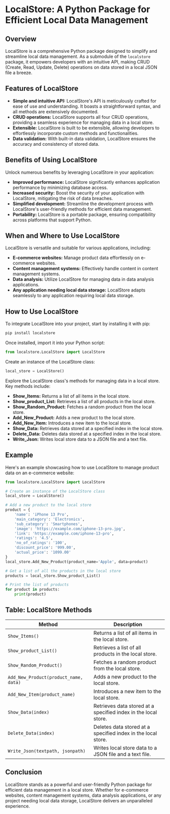 # LocalStore: A Python Package for Efficient Local Data Management

## Overview

LocalStore is a comprehensive Python package designed to simplify and streamline local data management. As a submodule of the `localstore` package, it empowers developers with an intuitive API, making CRUD (Create, Read, Update, Delete) operations on data stored in a local JSON file a breeze.

## Features of LocalStore

* **Simple and intuitive API:** LocalStore's API is meticulously crafted for ease of use and understanding. It boasts a straightforward syntax, and all methods are extensively documented.
* **CRUD operations:** LocalStore supports all four CRUD operations, providing a seamless experience for managing data in a local store.
* **Extensible:** LocalStore is built to be extensible, allowing developers to effortlessly incorporate custom methods and functionalities.
* **Data validation:** With built-in data validation, LocalStore ensures the accuracy and consistency of stored data.

## Benefits of Using LocalStore

Unlock numerous benefits by leveraging LocalStore in your application:

* **Improved performance:** LocalStore significantly enhances application performance by minimizing database access.
* **Increased security:** Boost the security of your application with LocalStore, mitigating the risk of data breaches.
* **Simplified development:** Streamline the development process with LocalStore's user-friendly methods for efficient data management.
* **Portability:** LocalStore is a portable package, ensuring compatibility across platforms that support Python.

## When and Where to Use LocalStore

LocalStore is versatile and suitable for various applications, including:

* **E-commerce websites:** Manage product data effortlessly on e-commerce websites.
* **Content management systems:** Effectively handle content in content management systems.
* **Data analysis:** Utilize LocalStore for managing data in data analysis applications.
* **Any application needing local data storage:** LocalStore adapts seamlessly to any application requiring local data storage.

## How to Use LocalStore

To integrate LocalStore into your project, start by installing it with pip:

```bash
pip install localstore
```

Once installed, import it into your Python script:

```python
from localstore.LocalStore import LocalStore
```

Create an instance of the LocalStore class:

```python
local_store = LocalStore()
```

Explore the LocalStore class's methods for managing data in a local store. Key methods include:

* **Show_Items:** Returns a list of all items in the local store.
* **Show_product_List:** Retrieves a list of all products in the local store.
* **Show_Random_Product:** Fetches a random product from the local store.
* **Add_New_Product:** Adds a new product to the local store.
* **Add_New_Item:** Introduces a new item to the local store.
* **Show_Data:** Retrieves data stored at a specified index in the local store.
* **Delete_Data:** Deletes data stored at a specified index in the local store.
* **Write_Json:** Writes local store data to a JSON file and a text file.

## Example

Here's an example showcasing how to use LocalStore to manage product data on an e-commerce website:

```python
from localstore.LocalStore import LocalStore

# Create an instance of the LocalStore class
local_store = LocalStore()

# Add a new product to the local store
product = {
    'name': 'iPhone 13 Pro',
    'main_category': 'Electronics',
    'sub_category': 'Smartphones',
    'image': 'https://example.com/iphone-13-pro.jpg',
    'link': 'https://example.com/iphone-13-pro',
    'ratings': '4.5',
    'no_of_ratings': '100',
    'discount_price': '999.00',
    'actual_price': '1099.00'
}
local_store.Add_New_Product(product_name='Apple', data=product)

# Get a list of all the products in the local store
products = local_store.Show_product_List()

# Print the list of products
for product in products:
    print(product)
```

## Table: LocalStore Methods

| Method | Description |
|---|---|
| `Show_Items()` | Returns a list of all items in the local store. |
| `Show_product_List()` | Retrieves a list of all products in the local store. |
| `Show_Random_Product()` | Fetches a random product from the local store. |
| `Add_New_Product(product_name, data)` | Adds a new product to the local store. |
| `Add_New_Item(product_name)` | Introduces a new item to the local store. |
| `Show_Data(index)` | Retrieves data stored at a specified index in the local store. |
| `Delete_Data(index)` | Deletes data stored at a specified index in the local store. |
| `Write_Json(textpath, jsonpath)` | Writes local store data to a JSON file and a text file. | 

## Conclusion

LocalStore stands as a powerful and user-friendly Python package for efficient data management in a local store. Whether for e-commerce websites, content management systems, data analysis applications, or any project needing local data storage, LocalStore delivers an unparalleled experience.